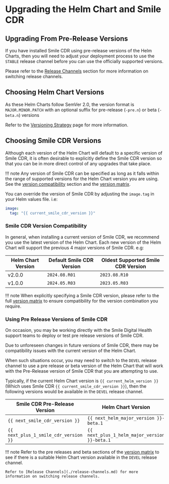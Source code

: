 # Upgrading the Helm Chart and Smile CDR

## Upgrading From Pre-Release Versions
If you have installed Smile CDR using pre-release versions of the Helm Charts, then you will need to adjust your deployment process to use the `STABLE` release channel before you can use the officially supported versions.

Please refer to the [Release Channels](./release-channels.md) section for more information on switching release channels.

## Choosing Helm Chart Versions
As these Helm Charts follow SemVer 2.0, the version format is ``MAJOR.MINOR.PATCH`` with an optional suffix for pre-release (``-pre.n``) or beta (``-beta.n``) versions

Refer to the [Versioning Strategy](../upgrading/versioning-strategy.md) page for more information.

## Choosing Smile CDR Versions
Although each version of the Helm Chart will default to a specific version of Smile CDR, it is often desirable to explicitly define the Smile CDR version so that you can be in more direct control of any upgrades that take place.

!!! note
    Any version of Smile CDR can be specified as long as it falls within the range of supported versions for the Helm Chart version you are using.<br>
    See the [version compatibility](#smile-cdr-version-compatibility) section and the [version matrix](./version-matrix.md).

You can override the version of Smile CDR by adjusting the `image.tag` in your Helm values file. i.e:

```yaml
image:
  tag: "{{ current_smile_cdr_version }}"
```

### Smile CDR Version Compatibility
In general, when installing a current version of Smile CDR, we recommend you use the latest version of the Helm Chart. Each new version of the Helm Chart will support the previous 4 major versions of Smile CDR. e.g:

| Helm Chart Version | Default Smile CDR Version | Oldest Supported Smile CDR Version |
| ------------------ | ------------------------- | ---------------------------------- |
| v2.0.0             | `2024.08.R01`             | `2023.08.R10`                      |
| v1.0.0             | `2024.05.R03`             | `2023.05.R03`                      |

!!! note
    When explicitly specifying a Smile CDR version, please refer to the full [version matrix](./version-matrix.md) to ensure compatibility for the version combination you require.

### Using Pre Release Versions of Smile CDR
On occasion, you may be working directly with the Smile Digital Health support teams to deploy or test pre release versions of Smile CDR.

Due to unforeseen changes in future versions of Smile CDR, there may be compatibility issues with the current version of the Helm Chart.

When such situations occur, you may need to switch to the `DEVEL` release channel to use a pre release or beta version of the Helm Chart that will work with the Pre-Release version of Smile CDR that you are attempting to use.

Typically, if the current Helm Chart version is `{{ current_helm_version }}` (Which uses Smile CDR `{{ current_smile_cdr_version }}`), then the following versions would be available in the `DEVEL` release channel.

| Smile CDR Pre-Release Version | Helm Chart Version |
| - | - |
| `{{ next_smile_cdr_version }}` | `{{ next_helm_major_version }}-beta.1` |
| `{{ next_plus_1_smile_cdr_version }}` | `{{ next_plus_1_helm_major_version }}-beta.1` |

!!! note
    Refer to the pre releases and beta sections of the [version matrix](./version-matrix.md#upcoming-release-previews) to see if there is a suitable Helm Chart version available in the `DEVEL` release channel.

    Refer to [Release Channels](./release-channels.md) for more information on switching release channels.
